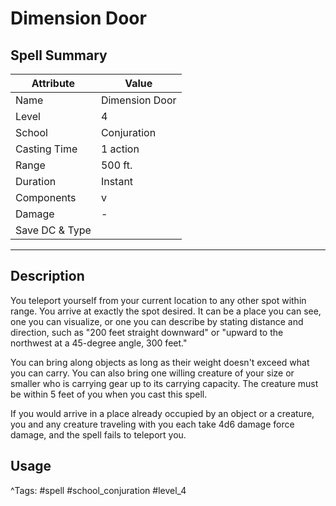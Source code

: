 # Dimension Door

## Spell Summary

| Attribute        | Value                  |
|------------------|------------------------|
| Name             | Dimension Door                 |
| Level            | 4                |
| School           | Conjuration          |
| Casting Time     | 1 action              |
| Range            | 500 ft.            |
| Duration         | Instant             |
| Components       | v             |
| Damage           | -               |
| Save DC & Type   |              |

---

## Description

You teleport yourself from your current location to any other spot within range. You arrive at exactly the spot desired. It can be a place you can see, one you can visualize, or one you can describe by stating distance and direction, such as "200 feet straight downward" or "upward to the northwest at a 45-degree angle, 300 feet."

You can bring along objects as long as their weight doesn't exceed what you can carry. You can also bring one willing creature of your size or smaller who is carrying gear up to its carrying capacity. The creature must be within 5 feet of you when you cast this spell.

If you would arrive in a place already occupied by an object or a creature, you and any creature traveling with you each take 4d6 damage force damage, and the spell fails to teleport you.

## Usage


^Tags: #spell #school_conjuration #level_4